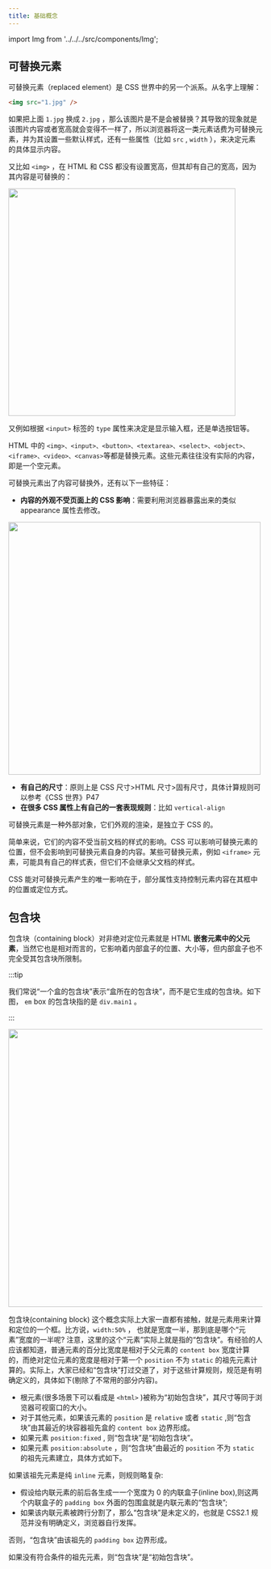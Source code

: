 ```yaml
---
title: 基础概念
---
```


import Img from '../../../src/components/Img';

## 可替换元素

可替换元素（replaced element）是 CSS 世界中的另一个派系。从名字上理解：

```html
<img src="1.jpg" />
```

如果把上面 `1.jpg` 换成 `2.jpg` ，那么该图片是不是会被替换？其导致的现象就是该图片内容或者宽高就会变得不一样了，所以浏览器将这一类元素话费为可替换元素，并为其设置一些默认样式，还有一些属性（比如 `src` , `width` ），来决定元素的具体显示内容。

又比如 `<img>` ，在 HTML 和 CSS 都没有设置宽高，但其却有自己的宽高，因为其内容是可替换的：

<Img width="450" align="center" src='https://cosmos-x.oss-cn-hangzhou.aliyuncs.com/q8V0BB.jpg'/>

又例如根据 `<input>` 标签的 `type` 属性来决定是显示输入框，还是单选按钮等。

HTML 中的 `<img>、<input>、<button>、<textarea>、<select>、<object>、<iframe>、<video>、<canvas>`等都是替换元素。这些元素往往没有实际的内容，即是一个空元素。

可替换元素出了内容可替换外，还有以下一些特征：

- **内容的外观不受页面上的 CSS 影响**：需要利用浏览器暴露出来的类似 appearance 属性去修改。

<Img width="500" align="center" src='https://cosmos-x.oss-cn-hangzhou.aliyuncs.com/2d38wr.png'/>

- **有自己的尺寸**：原则上是 CSS 尺寸>HTML 尺寸>固有尺寸，具体计算规则可以参考《CSS 世界》P47
- **在很多 CSS 属性上有自己的一套表现规则**：比如 `vertical-align`

可替换元素是一种外部对象，它们外观的渲染，是独立于 CSS 的。

简单来说，它们的内容不受当前文档的样式的影响。CSS 可以影响可替换元素的位置，但不会影响到可替换元素自身的内容。某些可替换元素，例如 `<iframe>` 元素，可能具有自己的样式表，但它们不会继承父文档的样式。

CSS 能对可替换元素产生的唯一影响在于，部分属性支持控制元素内容在其框中的位置或定位方式。

## 包含块

包含块（containing block）对非绝对定位元素就是 HTML **嵌套元素中的父元素**，当然它也是相对而言的，它影响着内部盒子的位置、大小等，但内部盒子也不完全受其包含块所限制。

:::tip

我们常说“一个盒的包含块”表示“盒所在的包含块”，而不是它生成的包含块。如下图， `em` box 的包含块指的是 `div.main1` 。

:::

<Img width="550" align="center" src='https://cosmos-x.oss-cn-hangzhou.aliyuncs.com/lTrogl.jpg'/>

包含块(containing block) 这个概念实际上大家一直都有接触，就是元素用来计算和定位的一个框。比方说，`width:50%` ， 也就是宽度一半，那到底是哪个“元素”宽度的一半呢? 注意，这里的这个“元素”实际上就是指的“包含块”。有经验的人应该都知道，普通元素的百分比宽度是相对于父元素的 `content box` 宽度计算的，而绝对定位元素的宽度是相对于第一个 `position` 不为 `static` 的祖先元素计算的。实际上，大家已经和“包含块”打过交道了，对于这些计算规则，规范是有明确定义的，具体如下(剔除了不常用的部分内容)。

- 根元素(很多场景下可以看成是 `<html>` )被称为“初始包含块”，其尺寸等同于浏览器可视窗口的大小。
- 对于其他元素，如果该元素的 `position` 是 `relative` 或者 `static` ,则“包含块”由其最近的块容器祖先盒的 `content box` 边界形成。
- 如果元素 `position:fixed` , 则“包含块”是“初始包含块”。
- 如果元素 `position:absolute` ，则“包含块”由最近的 `position` 不为 `static` 的祖先元素建立，具体方式如下。

如果该祖先元素是纯 `inline` 元素，则规则略复杂:

- 假设给内联元素的前后各生成一一个宽度为 0 的内联盒子(inline box),则这两个内联盒子的 `padding box` 外面的包围盒就是内联元素的“包含块”;
- 如果该内联元素被跨行分割了，那么“包含块”是未定义的，也就是 CSS2.1 规范并没有明确定义，浏览器自行发挥。

否则，“包含块”由该祖先的 `padding box` 边界形成。

如果没有符合条件的祖先元素，则“包含块”是“初始包含块”。
